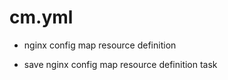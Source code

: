 



# cm.yml


* nginx config map resource definition

* save nginx config map resource definition task